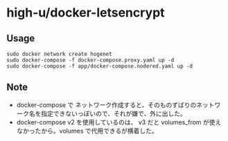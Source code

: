# high-u/docker-letsencrypt

## Usage

```
sudo docker network create hogenet
sudo docker-compose -f docker-compose.proxy.yaml up -d
sudo docker-compose -f app/docker-compose.nodered.yaml up -d
```

## Note

- docker-compose で ネットワーク作成すると、そのものずばりのネットワーク名を指定できないっぽいので、それが嫌で、外に出した。
- docker-compose v2 を使用しているのは、 v3 だと volumes_from が使えなかったから。volumes で代用できるが横着した。
